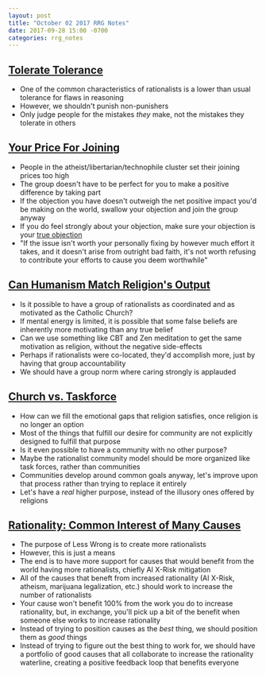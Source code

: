 ```yaml
---
layout: post
title: "October 02 2017 RRG Notes"
date: 2017-09-28 15:00 -0700
categories: rrg_notes
---
```


## [Tolerate Tolerance](http://lesswrong.com/lw/42/tolerate_tolerance/)
- One of the common characteristics of rationalists is a lower than usual tolerance for flaws in reasoning
- However, we shouldn't punish non-punishers
- Only judge people for the mistakes *they* make, not the mistakes they tolerate in others

## [Your Price For Joining](http://lesswrong.com/lw/5j/your_price_for_joining/)
- People in the atheist/libertarian/technophile cluster set their joining prices too high
- The group doesn't have to be perfect for you to make a positive difference by taking part
- If the objection you have doesn't outweigh the net positive impact you'd be making on the world, swallow your objection and join the group anyway
- If you do feel strongly about your objection, make sure your objection is your [true objection](http://lesswrong.com/lw/wj/is_that_your_true_rejection/)
- "If the issue isn't worth your personally fixing by however much effort it takes, and it doesn't arise from outright bad faith, it's not worth refusing to contribute your efforts to cause you deem worthwhile"

## [Can Humanism Match Religion's Output](http://lesswrong.com/lw/5t/can_humanism_match_religions_output/)
- Is it possible to have a group of rationalists as coordinated and as motivated as the Catholic Church?
- If mental energy is limited, it is possible that some false beliefs are inherently more motivating than any true belief
- Can we use something like CBT and Zen meditation to get the same motivation as religion, without the negative side-effects
- Perhaps if rationalists were co-located, they'd accomplish more, just by having that group accountability
- We should have a group norm where caring strongly is applauded

## [Church vs. Taskforce](http://lesswrong.com/lw/5v/church_vs_taskforce/)
- How can we fill the emotional gaps that religion satisfies, once religion is no longer an option
- Most of the things that fulfill our desire for community are not explicitly designed to fulfill that purpose
- Is it even possible to have a community with no other purpose?
- Maybe the rationalist community model should be more organized like task forces, rather than communities
- Communities develop around common goals anyway, let's improve upon that process rather than trying to replace it entirely
- Let's have a *real* higher purpose, instead of the illusory ones offered by religions

## [Rationality: Common Interest of Many Causes](http://lesswrong.com/lw/66/rationality_common_interest_of_many_causes/)
- The purpose of Less Wrong is to create more rationalists
- However, this is just a means
- The end is to have more support for causes that would benefit from the world having more rationalists, chiefly AI X-Risk mitigation
- All of the causes that beneft from increased rationality (AI X-Risk, atheism, marijuana legalization, etc.) should work to increase the number of rationalists
- Your cause won't benefit 100% from the work you do to increase rationality, but, in exchange, you'll pick up a bit of the benefit when someone else works to increase rationality
- Instead of trying to position causes as the *best* thing, we should position them as *good* things
- Instead of trying to figure out the best thing to work for, we should have a portfolio of good causes that all collaborate to increase the rationality waterline, creating a positive feedback loop that benefits everyone